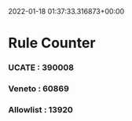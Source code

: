 2022-01-18 01:37:33.316873+00:00
# Rule Counter 
 ### UCATE : 390008

 ### Veneto : 60869

 ### Allowlist : 13920